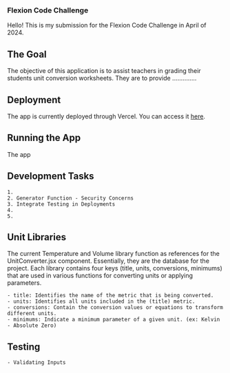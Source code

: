 ### Flexion Code Challenge
Hello! This is my submission for the Flexion Code Challenge in April of 2024. 


## The Goal
The objective of this application is to assist teachers in grading their students unit conversion worksheets. They are to provide ..............


## Deployment
The app is currently deployed through Vercel. 
You can access it [here](https://flexioncodereview.vercel.app).

## Running the App
The app 


## Development Tasks
    1. 
    2. Generator Function - Security Concerns
    3. Integrate Testing in Deployments
    4.
    5.


## Unit Libraries
The current Temperature and Volume library function as references for the UnitConverter.jsx component. Essentially, they are the database for the project. Each library contains four keys (title, units, conversions, minimums) that are used in various functions for converting units or applying parameters.

    - title: Identifies the name of the metric that is being converted.
    - units: Identifies all units included in the (title) metric.
    - conversions: Contain the conversion values or equations to transform different units.
    - minimums: Indicate a minimum parameter of a given unit. (ex: Kelvin - Absolute Zero)


## Testing

    - Validating Inputs


 
